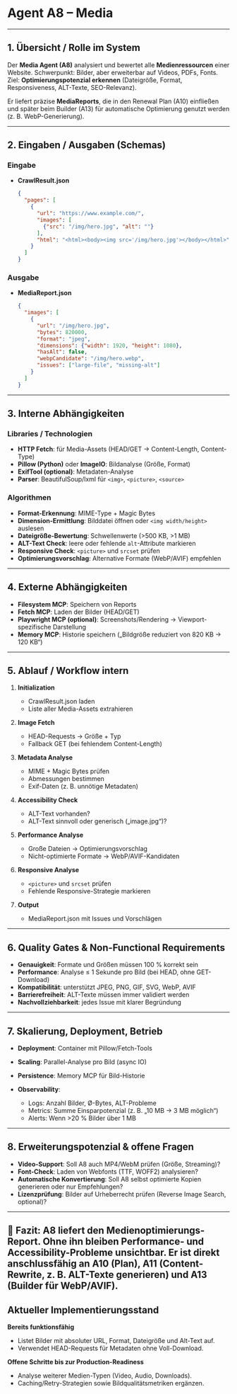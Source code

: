 # Agent A8 – Media

---

## 1. Übersicht / Rolle im System

Der **Media Agent (A8)** analysiert und bewertet alle **Medienressourcen** einer Website.
Schwerpunkt: Bilder, aber erweiterbar auf Videos, PDFs, Fonts.
Ziel: **Optimierungspotenzial erkennen** (Dateigröße, Format, Responsiveness, ALT-Texte, SEO-Relevanz).

Er liefert präzise **MediaReports**, die in den Renewal Plan (A10) einfließen und später beim Builder (A13) für automatische Optimierung genutzt werden (z. B. WebP-Generierung).

---

## 2. Eingaben / Ausgaben (Schemas)

### Eingabe

* **CrawlResult.json**

  ```json
  {
    "pages": [
      {
        "url": "https://www.example.com/",
        "images": [
          {"src": "/img/hero.jpg", "alt": ""}
        ],
        "html": "<html><body><img src='/img/hero.jpg'></body></html>"
      }
    ]
  }
  ```

### Ausgabe

* **MediaReport.json**

  ```json
  {
    "images": [
      {
        "url": "/img/hero.jpg",
        "bytes": 820000,
        "format": "jpeg",
        "dimensions": {"width": 1920, "height": 1080},
        "hasAlt": false,
        "webpCandidate": "/img/hero.webp",
        "issues": ["large-file", "missing-alt"]
      }
    ]
  }
  ```

---

## 3. Interne Abhängigkeiten

### Libraries / Technologien

* **HTTP Fetch**: für Media-Assets (HEAD/GET → Content-Length, Content-Type)
* **Pillow (Python)** oder **ImageIO**: Bildanalyse (Größe, Format)
* **ExifTool (optional)**: Metadaten-Analyse
* **Parser**: BeautifulSoup/lxml für `<img>`, `<picture>`, `<source>`

### Algorithmen

* **Format-Erkennung**: MIME-Type + Magic Bytes
* **Dimension-Ermittlung**: Bilddatei öffnen oder `<img width/height>` auslesen
* **Dateigröße-Bewertung**: Schwellenwerte (>500 KB, >1 MB)
* **ALT-Text Check**: leere oder fehlende `alt`-Attribute markieren
* **Responsive Check**: `<picture>` und `srcset` prüfen
* **Optimierungsvorschlag**: Alternative Formate (WebP/AVIF) empfehlen

---

## 4. Externe Abhängigkeiten

* **Filesystem MCP**: Speichern von Reports
* **Fetch MCP**: Laden der Bilder (HEAD/GET)
* **Playwright MCP (optional)**: Screenshots/Rendering → Viewport-spezifische Darstellung
* **Memory MCP**: Historie speichern („Bildgröße reduziert von 820 KB → 120 KB“)

---

## 5. Ablauf / Workflow intern

1. **Initialization**

   * CrawlResult.json laden
   * Liste aller Media-Assets extrahieren

2. **Image Fetch**

   * HEAD-Requests → Größe + Typ
   * Fallback GET (bei fehlendem Content-Length)

3. **Metadata Analyse**

   * MIME + Magic Bytes prüfen
   * Abmessungen bestimmen
   * Exif-Daten (z. B. unnötige Metadaten)

4. **Accessibility Check**

   * ALT-Text vorhanden?
   * ALT-Text sinnvoll oder generisch („image.jpg“)?

5. **Performance Analyse**

   * Große Dateien → Optimierungsvorschlag
   * Nicht-optimierte Formate → WebP/AVIF-Kandidaten

6. **Responsive Analyse**

   * `<picture>` und `srcset` prüfen
   * Fehlende Responsive-Strategie markieren

7. **Output**

   * MediaReport.json mit Issues und Vorschlägen

---

## 6. Quality Gates & Non-Functional Requirements

* **Genauigkeit**: Formate und Größen müssen 100 % korrekt sein
* **Performance**: Analyse ≤ 1 Sekunde pro Bild (bei HEAD, ohne GET-Download)
* **Kompatibilität**: unterstützt JPEG, PNG, GIF, SVG, WebP, AVIF
* **Barrierefreiheit**: ALT-Texte müssen immer validiert werden
* **Nachvollziehbarkeit**: jedes Issue mit klarer Begründung

---

## 7. Skalierung, Deployment, Betrieb

* **Deployment**: Container mit Pillow/Fetch-Tools
* **Scaling**: Parallel-Analyse pro Bild (async IO)
* **Persistence**: Memory MCP für Bild-Historie
* **Observability**:

  * Logs: Anzahl Bilder, Ø-Bytes, ALT-Probleme
  * Metrics: Summe Einsparpotenzial (z. B. „10 MB → 3 MB möglich“)
  * Alerts: Wenn >20 % Bilder über 1 MB

---

## 8. Erweiterungspotenzial & offene Fragen

* **Video-Support**: Soll A8 auch MP4/WebM prüfen (Größe, Streaming)?
* **Font-Check**: Laden von Webfonts (TTF, WOFF2) analysieren?
* **Automatische Konvertierung**: Soll A8 selbst optimierte Kopien generieren oder nur Empfehlungen?
* **Lizenzprüfung**: Bilder auf Urheberrecht prüfen (Reverse Image Search, optional)?

---

📄 **Fazit**:
A8 liefert den **Medienoptimierungs-Report**. Ohne ihn bleiben Performance- und Accessibility-Probleme unsichtbar. Er ist direkt anschlussfähig an A10 (Plan), A11 (Content-Rewrite, z. B. ALT-Texte generieren) und A13 (Builder für WebP/AVIF).
---

## Aktueller Implementierungsstand

**Bereits funktionsfähig**

- Listet Bilder mit absoluter URL, Format, Dateigröße und Alt-Text auf.
- Verwendet HEAD-Requests für Metadaten ohne Voll-Download.

**Offene Schritte bis zur Production-Readiness**

- Analyse weiterer Medien-Typen (Video, Audio, Downloads).
- Caching/Retry-Strategien sowie Bildqualitätsmetriken ergänzen.

